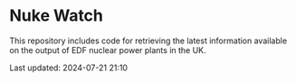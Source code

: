 # Nuke Watch

This repository includes code for retrieving the latest information available on the output of EDF nuclear power plants in the UK.

Last updated: 2024-07-21 21:10